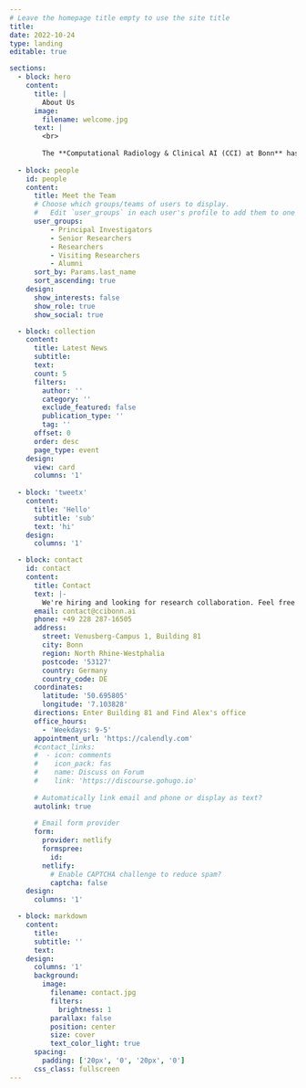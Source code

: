```yaml
---
# Leave the homepage title empty to use the site title
title:
date: 2022-10-24
type: landing
editable: true

sections:
  - block: hero
    content:
      title: |
        About Us
      image:
        filename: welcome.jpg
      text: |
        <br>
        
        The **Computational Radiology & Clinical AI (CCI) at Bonn** has been an excellent research group in the intersection of AI and Radiology.
  
  - block: people
    id: people
    content:
      title: Meet the Team
      # Choose which groups/teams of users to display.
      #   Edit `user_groups` in each user's profile to add them to one or more of these groups.
      user_groups:
          - Principal Investigators
          - Senior Researchers
          - Researchers
          - Visiting Researchers
          - Alumni
      sort_by: Params.last_name
      sort_ascending: true
    design:
      show_interests: false
      show_role: true
      show_social: true

  - block: collection
    content:
      title: Latest News
      subtitle:
      text:
      count: 5
      filters:
        author: ''
        category: ''
        exclude_featured: false
        publication_type: ''
        tag: ''
      offset: 0
      order: desc
      page_type: event
    design:
      view: card
      columns: '1'
  
  - block: 'tweetx'
    content:
      title: 'Hello'
      subtitle: 'sub'
      text: 'hi'
    design:
      columns: '1'

  - block: contact
    id: contact
    content:
      title: Contact
      text: |-
        We're hiring and looking for research collaboration. Feel free to contact us. 
      email: contact@ccibonn.ai
      phone: +49 228 287-16505
      address:
        street: Venusberg-Campus 1, Building 81
        city: Bonn
        region: North Rhine-Westphalia
        postcode: '53127'
        country: Germany
        country_code: DE
      coordinates:
        latitude: '50.695805'
        longitude: '7.103828'
      directions: Enter Building 81 and Find Alex's office
      office_hours:
        - 'Weekdays: 9-5'
      appointment_url: 'https://calendly.com'
      #contact_links:
      #  - icon: comments
      #    icon_pack: fas
      #    name: Discuss on Forum
      #    link: 'https://discourse.gohugo.io'
    
      # Automatically link email and phone or display as text?
      autolink: true
    
      # Email form provider
      form:
        provider: netlify
        formspree:
          id:
        netlify:
          # Enable CAPTCHA challenge to reduce spam?
          captcha: false
    design:
      columns: '1'

  - block: markdown
    content:
      title:
      subtitle: ''
      text:
    design:
      columns: '1'
      background:
        image: 
          filename: contact.jpg
          filters:
            brightness: 1
          parallax: false
          position: center
          size: cover
          text_color_light: true
      spacing:
        padding: ['20px', '0', '20px', '0']
      css_class: fullscreen
---
```


